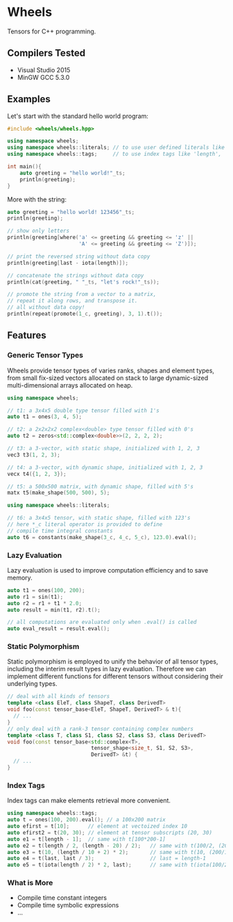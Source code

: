 # Wheels
Tensors for C++ programming.

## Compilers Tested
* Visual Studio 2015
* MinGW GCC 5.3.0

## Examples
Let's start with the standard hello world program:
```cpp
#include <wheels/wheels.hpp>

using namespace wheels;
using namespace wheels::literals; // to use user defined literals like '_ts'
using namespace wheels::tags;     // to use index tags like 'length', 'last' ...

int main(){
	auto greeting = "hello world!"_ts;
	println(greeting);
}
```
More with the string:
```cpp
auto greeting = "hello world! 123456"_ts;
println(greeting);

// show only letters
println(greeting[where('a' <= greeting && greeting <= 'z' ||
                       'A' <= greeting && greeting <= 'Z')]);

// print the reversed string without data copy
println(greeting[last - iota(length)]);

// concatenate the strings without data copy
println(cat(greeting, " "_ts, "let's rock!"_ts));

// promote the string from a vector to a matrix,
// repeat it along rows, and transpose it.
// all without data copy!
println(repeat(promote(1_c, greeting), 3, 1).t());
```

## Features
### Generic Tensor Types
Wheels provide tensor types of varies ranks, shapes and element types, from small fix-sized vectors allocated on stack to large dynamic-sized multi-dimensional arrays allocated on heap.
```cpp
using namespace wheels;

// t1: a 3x4x5 double type tensor filled with 1's
auto t1 = ones(3, 4, 5); 

// t2: a 2x2x2x2 complex<double> type tensor filled with 0's
auto t2 = zeros<std::complex<double>>(2, 2, 2, 2);

// t3: a 3-vector, with static shape, initialized with 1, 2, 3
vec3 t3(1, 2, 3);

// t4: a 3-vector, with dynamic shape, initialized with 1, 2, 3
vecx t4({1, 2, 3});

// t5: a 500x500 matrix, with dynamic shape, filled with 5's
matx t5(make_shape(500, 500), 5);

using namespace wheels::literals;

// t6: a 3x4x5 tensor, with static shape, filled with 123's
// here *_c literal operator is provided to define 
// compile time integral constants
auto t6 = constants(make_shape(3_c, 4_c, 5_c), 123.0).eval();
```
### Lazy Evaluation
Lazy evaluation is used to improve computation efficiency and to save memory.
```cpp
auto t1 = ones(100, 200);
auto r1 = sin(t1);
auto r2 = r1 + t1 * 2.0;
auto result = min(t1, r2).t();

// all computations are evaluated only when .eval() is called
auto eval_result = result.eval(); 
```
### Static Polymorphism
Static polymorphism is employed to unify the behavior of all tensor types, including the interim result types in lazy evaluation. 
Therefore we can implement different functions for different tensors without considering their underlying types.
```cpp
// deal with all kinds of tensors
template <class EleT, class ShapeT, class DerivedT>
void foo(const tensor_base<EleT, ShapeT, DerivedT> & t){
  // ...
}
// only deal with a rank-3 tensor containing complex numbers
template <class T, class S1, class S2, class S3, class DerivedT>
void foo(const tensor_base<std::complex<T>, 
                           tensor_shape<size_t, S1, S2, S3>,
                           DerivedT> &t) {
  // ...
}
```
### Index Tags
Index tags can make elements retrieval more convenient.
```cpp
using namespace wheels::tags;
auto t = ones(100, 200).eval(); // a 100x200 matrix
auto efirst = t[10];      // element at vectoized index 10
auto efirst2 = t(20, 30); // element at tensor subscripts (20, 30)
auto e1 = t[length - 1];  // same with t[100*200-1]
auto e2 = t(length / 2, (length - 20) / 2);   // same with t(100/2, (200-20)/2)
auto e3 = t(10, (length / 10 + 2) * 2);       // same with t(10, (200/10+2)*2)
auto e4 = t(last, last / 3);                  // last = length-1
auto e5 = t(iota(length / 2) * 2, last);      // same with t(iota(100/2)*2, 199)
```

### What is More
* Compile time constant integers
* Compile time symbolic expressions
* ...
